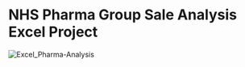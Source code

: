 # NHS Pharma Group Sale Analysis Excel Project

![Excel_Pharma-Analysis](https://github.com/user-attachments/assets/2b51066a-2348-4999-bc4d-d2d2602bdb21)
